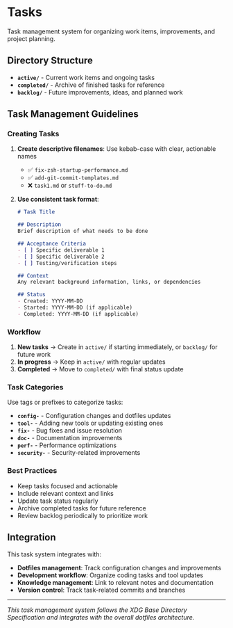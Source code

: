 # Tasks

Task management system for organizing work items, improvements, and project planning.

## Directory Structure

- **`active/`** - Current work items and ongoing tasks
- **`completed/`** - Archive of finished tasks for reference
- **`backlog/`** - Future improvements, ideas, and planned work

## Task Management Guidelines

### Creating Tasks

1. **Create descriptive filenames**: Use kebab-case with clear, actionable names
   - ✅ `fix-zsh-startup-performance.md`
   - ✅ `add-git-commit-templates.md`
   - ❌ `task1.md` or `stuff-to-do.md`

2. **Use consistent task format**:
   ```markdown
   # Task Title
   
   ## Description
   Brief description of what needs to be done
   
   ## Acceptance Criteria
   - [ ] Specific deliverable 1
   - [ ] Specific deliverable 2
   - [ ] Testing/verification steps
   
   ## Context
   Any relevant background information, links, or dependencies
   
   ## Status
   - Created: YYYY-MM-DD
   - Started: YYYY-MM-DD (if applicable)
   - Completed: YYYY-MM-DD (if applicable)
   ```

### Workflow

1. **New tasks** → Create in `active/` if starting immediately, or `backlog/` for future work
2. **In progress** → Keep in `active/` with regular updates
3. **Completed** → Move to `completed/` with final status update

### Task Categories

Use tags or prefixes to categorize tasks:

- **`config-`** - Configuration changes and dotfiles updates
- **`tool-`** - Adding new tools or updating existing ones
- **`fix-`** - Bug fixes and issue resolution  
- **`doc-`** - Documentation improvements
- **`perf-`** - Performance optimizations
- **`security-`** - Security-related improvements

### Best Practices

- Keep tasks focused and actionable
- Include relevant context and links
- Update task status regularly
- Archive completed tasks for future reference
- Review backlog periodically to prioritize work

## Integration

This task system integrates with:

- **Dotfiles management**: Track configuration changes and improvements
- **Development workflow**: Organize coding tasks and tool updates
- **Knowledge management**: Link to relevant notes and documentation
- **Version control**: Track task-related commits and branches

---

*This task management system follows the XDG Base Directory Specification and integrates with the overall dotfiles architecture.*
